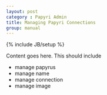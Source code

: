 ```yaml
---
layout: post
category : Papyri Admin
title: Managing Papyri Connections
group: manual
---
```

{% include JB/setup %}

Content goes here. This should include
* manage papyrus
* manage name
* manage connection
* manage image
